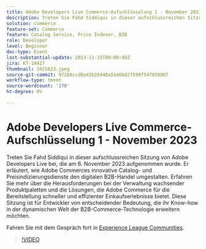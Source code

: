 ```yaml
---
title: Adobe Developers Live Commerce-Aufschlüsselung 1 - November 2023
description: Treten Sie Fahd Siddiqui in dieser aufschlussreichen Sitzung von Adobe Developers Live bei, die am 6. November 2023 aufgenommen wurde. Er erläutert, wie Adobe Commerces innovative Catalog- und Preisindizierungsdienste den digitalen B2B-Handel umgestalten. Erfahren Sie mehr über die Herausforderungen bei der Verwaltung wachsender Produktpaletten und die Lösungen, die Adobe Commerce für die Bereitstellung schneller und effizienter Einkaufserlebnisse bietet. Diese Sitzung ist für Entwickler von entscheidender Bedeutung, die ihr Know-how in der dynamischen Welt der B2B-Commerce-Technologie erweitern möchten.
solution: Commerce
feature-set: Commerce
feature: Catalog Service, Price Indexer, B2B
role: Developer
level: Beginner
doc-type: Event
last-substantial-update: 2023-11-15T00:00:00Z
jira: KT-14427
thumbnail: 3425623.jpeg
source-git-commit: 97266ccd0a43b20448a5546b92f590f547058907
workflow-type: tm+mt
source-wordcount: '170'
ht-degree: 0%

---
```



# Adobe Developers Live Commerce-Aufschlüsselung 1 - November 2023

Treten Sie Fahd Siddiqui in dieser aufschlussreichen Sitzung von Adobe Developers Live bei, die am 6. November 2023 aufgenommen wurde. Er erläutert, wie Adobe Commerces innovative Catalog- und Preisindizierungsdienste den digitalen B2B-Handel umgestalten. Erfahren Sie mehr über die Herausforderungen bei der Verwaltung wachsender Produktpaletten und die Lösungen, die Adobe Commerce für die Bereitstellung schneller und effizienter Einkaufserlebnisse bietet. Diese Sitzung ist für Entwickler von entscheidender Bedeutung, die ihr Know-how in der dynamischen Welt der B2B-Commerce-Technologie erweitern möchten.

Fahren Sie mit dem Gespräch fort in [Experience League Communities](https://adobe.ly/3rJfZcN).

>[!VIDEO](https://video.tv.adobe.com/v/3425623/?learn=on)